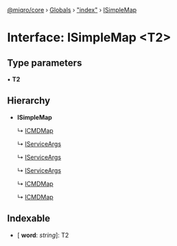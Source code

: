 [@miqro/core](../README.md) › [Globals](../globals.md) › ["index"](../modules/_index_.md) › [ISimpleMap](_index_.isimplemap.md)

# Interface: ISimpleMap <**T2**>

## Type parameters

▪ **T2**

## Hierarchy

* **ISimpleMap**

  ↳ [ICMDMap](_index_.icmdmap.md)

  ↳ [IServiceArgs](_index_.iserviceargs.md)

  ↳ [IServiceArgs](_service_common_index_.iserviceargs.md)

  ↳ [IServiceArgs](_service_index_.iserviceargs.md)

  ↳ [ICMDMap](_util_cli_.icmdmap.md)

  ↳ [ICMDMap](_util_index_.icmdmap.md)

## Indexable

* \[ **word**: *string*\]: T2
